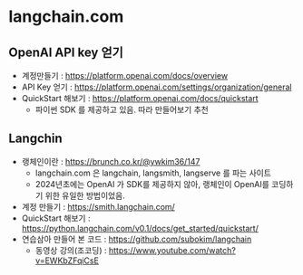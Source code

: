 # langchain.com

## OpenAI API key 얻기
- 계정만들기 : https://platform.openai.com/docs/overview 
- API Key 얻기 : https://platform.openai.com/settings/organization/general
- QuickStart 해보기 : https://platform.openai.com/docs/quickstart
  - 파이썬 SDK 를 제공하고 있음. 따라 만들어보기 추천

## Langchin
- 랭체인이란 : https://brunch.co.kr/@ywkim36/147
    - langchain.com 은 langchain, langsmith, langserve 를 파는 사이트
    - 2024년초에는 OpenAI 가 SDK를 제공하지 않아, 랭체인이 OpenAI를 코딩하기 위한 유일한 방법이었음.
- 계정 만들기 : https://smith.langchain.com/
- QuickStart 해보기 : https://python.langchain.com/v0.1/docs/get_started/quickstart/
- 연습삼아 만들어 본 코드 : https://github.com/subokim/langchain
    - 동영상 강의(조코딩) : https://www.youtube.com/watch?v=EWKbZFqiCsE